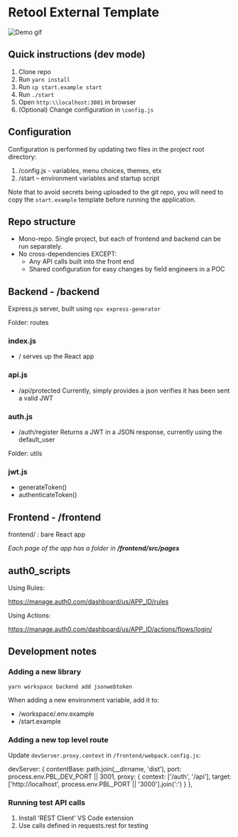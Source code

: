 # Retool External Template

![Demo gif](docs/demo.gif)

## Quick instructions (dev mode)

1. Clone repo
2. Run `yarn install`
3. Run `cp start.example start`
4. Run `./start`
5. Open `http:\\localhost:3001` in browser
6. (Optional) Change configuration in `\config.js`

## Configuration

Configuration is performed by updating two files in the project root directory:

1. /config.js - variables, menu choices, themes, etx
2. /start – environment variables and startup script

Note that to avoid secrets being uploaded to the git repo, you will need to copy the `start.example` template before running the application.

## Repo structure

- Mono-repo. Single project, but each of frontend and backend can be run separately.
- No cross-dependencies EXCEPT:
  - Any API calls built into the front end
  - Shared configuration for easy changes by field engineers in a POC

## Backend - /backend

Express.js server, built using `npx express-generator`

Folder: routes
### index.js
- / serves up the React app

### api.js
- /api/protected  Currently, simply provides a json verifies it has been sent a valid JWT

### auth.js
- /auth/register  Returns a JWT in a JSON response, currently using the default_user

Folder: utils
### jwt.js
- generateToken()
- authenticateToken()

## Frontend -  /frontend

frontend/ : bare React app

_Each page of the app has a folder in **/frontend/src/pages**_

## auth0_scripts

Using Rules:

https://manage.auth0.com/dashboard/us/APP_ID/rules

Using Actions:

https://manage.auth0.com/dashboard/us/APP_ID/actions/flows/login/
## Development notes

### Adding a new library

`yarn workspace backend add jsonwebtoken`

When adding a new environment variable, add it to:
- /workspace/.env.example
- /start.example

### Adding a new top level route

Update `devServer.proxy.context` in `/frontend/webpack.config.js`:

  devServer: {
    contentBase: path.join(__dirname, 'dist'),
    port: process.env.PBL_DEV_PORT || 3001,
    proxy: {
      context: ['/auth', '/api'],
      target: ['http://localhost', process.env.PBL_PORT || '3000'].join(':')
    }
  },

### Running test API calls

1. Install 'REST Client' VS Code extension
2. Use calls defined in requests.rest for testing

